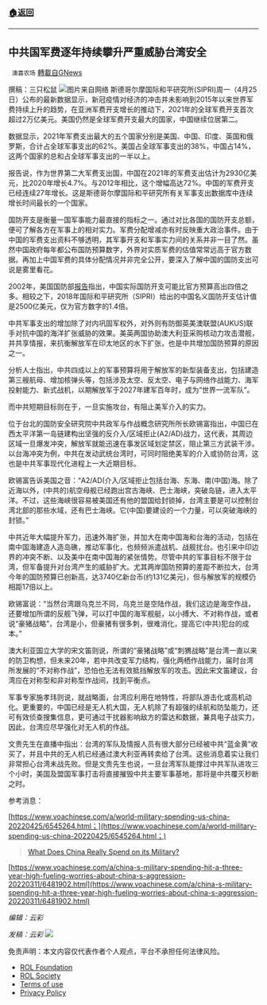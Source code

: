 ###  [:house:返回](README.md)
---


## 中共国军费逐年持续攀升严重威胁台湾安全
` 澳喜农场` [轉載自GNews](https://gnews.org/zh-hans/2415635/)

撰稿：三只松鼠
 ![](https://assets.gnews.org/wp-content/uploads/2022/04/Slide1-30.jpg)图片来自网络 
斯德哥尔摩国际和平研究所(SIPRI)周一（4月25日）公布的最新数据显示，新冠疫情对经济的冲击并未影响到2015年以来世界军费持续上升的趋势，在亚洲军费开支增长的推动下，2021年的全球军费开支首次超过2万亿美元。美国仍然是全球军费开支最大的国家，中国继续位居第二。
 
数据显示，2021年军费支出最大的五个国家分别是美国、中国、印度、英国和俄罗斯，合计占全球军事支出的62%。美国占全球军事支出的38%，中国占14%，这两个国家的总和占全球军事支出的一半以上。
 
报告说，作为世界第二大军费支出国，中国在2021年的军费支出估计为2930亿美元，比2020年增长4.7%。与2012年相比，这个增幅高达72%。中国的军费开支已经连续27年增长。这是斯德哥尔摩国际和平研究所有关军事支出数据库中连续增长时间最长的一个国家。
 
国防开支是衡量一国军事能力最直接的指标之一。通过对比各国的国防开支总额，便可了解各方在军事上的相对实力。军费分配增减亦有时反映重大政治事件。由于中国的军费支出资料不够透明，其军事开支和军事实力间的关系并非一目了然。虽然中国政府每年都公布国防预算数字，外界对实质军费的估值常常远高于官方数据。再加上中国军费的具体分配情况并非完全公开，要深入了解中国的国防支出可说是雾里看花。
 
2002年，美国国防部[报告](https://archive.defense.gov/news/Jul2002/d20020712china.pdf)指出，中国实际国防开支可能比官方预算高出四倍之多。相较之下，2018年国际和平研究所（SIPRI）给出的中国名义国防开支估计值是2500亿美元，仅为官方数字的1.4倍。
 
中共军事支出的增加除了对内巩固军权外，对外则有防御英美澳联盟(AUKUS)联手对抗中国的海洋扩张威胁的效果。美英两国协助澳大利亚采购核动力攻击潜舰，并共享情报，来抗衡解放军在印太地区的水下扩张，也是中共增加国防预算的原因之一。
 
分析人士指出，中共四成以上的军事预算将用于解放军的新型装备支出，包括建造第三艘航母、增加核弹头等，包括涉及太空、反太空、电子与网络作战能力、海军投射能力、新式战机，以期解放军于2027年建军百年时，成为“世界一流军队”。
 
而中共短期目标则在于，一旦实施攻台，有阻止美军介入的实力。
 
位于台北的国防安全研究院中共政军与作战概念研究所所长欧锡富指出，中国已在西太平洋第一岛链建构出坚强的反介入/区域拒止(A2/AD)战力，这代表，其周边区域一旦爆发冲突，解放军就能迅速在事发区域划定禁区，阻止第三方武装干涉。以台海冲突为例，中共在发动武统台湾时，可同时阻绝美军的介入或协防台湾，这也是中共军事现代化进程上一大近期目标。
 
欧锡富告诉美国之音：“A2/AD(介入/区域拒止包括台海、东海、南(中国)海。除了近海以外，(中共的)航空母舰已经跑出宫古海峡、巴士海峡，突破岛链，进入太平洋。不过，这些海峡很容易被美国还有他的盟国给封锁掉，台湾主要是可以控制台湾北部的那些水域，还有巴士海峡。它(中国)要建设的一个力量，可以突破海峡的封锁。”
 
中共近年大幅提升军力，迅速外海扩张，并加大在南中国海和台海的活动，包括在南中国海建造人造岛礁，推动军事化，也频频派遣战机、战舰扰台。也引来中印边界的冲突不断、以及美中在南中国海的紧张情势。尽管中共的军事目标不限于台湾，但军备提升对台湾产生的威胁扩大。尤其两岸国防预算的差距不断拉大，台湾今年的国防预算已创新高，达3740亿新台币(约131亿美元)，但与解放军的规模仍相距17倍以上。
 
欧锡富说：“当然台湾跟乌克兰不同，乌克兰是空陆作战，我们这边是海空作战，还要增加所谓的反舰飞弹，可以打中国的海军舰艇，以小搏大、不对称作战，或者说“豪猪战略”，台湾是小，但豪猪有很多刺，很难消化，提高它(中共)犯台的成本。”
 
澳大利亚国立大学的宋文笛则说，所谓的“豪猪战略”或“刺猬战略”是台湾一直以来的防卫构想，但未来20年，若中共改变军力结构，强化两栖作战能力，届时台湾所发展的“不对称作战”，恐怕也无法有效抵挡解放军的攻击。因此宋文笛建议，台湾应在对称型和非对称型作战间，找到平衡点。
 
军事专家施孝玮则说，就战略面，台湾应利用在地特性，将部队游击化或高机动化。更重要的，中国已经是无人机大国，无人机除了有超强的续航和防坠能力，还可有效侦查搜集信息，更可通过干扰器影响敌方的雷达和数据，兼具电子战实力，因此，台湾应尽早强化对无人机的作战。
 
文贵先生在直播中指出：台湾的军队及情报人员有很大部分已经被中共“蓝金黄”收买了，并且中共的无人机已经通过澳大利亚再转卖给了台湾。这些消息着实让我们非常担心台湾未战先败。但是文贵先生也说，一旦台湾军队能撑过中共军队进攻三个小时，美国及盟国军事打击将直接摧毁中共主要军事基地，那将是中共覆灭秒断之时。
 
参考消息：
 
[https://www.voachinese.com/a/world-military-spending-us-china-20220425/6545264.html；](https://www.voachinese.com/a/world-military-spending-us-china-20220425/6545264.html；)

> [What Does China Really Spend on its Military?](https://chinapower.csis.org/military-spending/)

[https://www.voachinese.com/a/china-s-military-spending-hit-a-three-year-high-fueling-worries-about-china-s-aggression-20220311/6481902.html](https://www.voachinese.com/a/china-s-military-spending-hit-a-three-year-high-fueling-worries-about-china-s-aggression-20220311/6481902.html)

*编辑：云彩*
 
*发稿：云彩*
 ![](https://assets.gnews.org/wp-content/uploads/2022/04/HA-4.jpg) 

免责声明：本文内容仅代表作者个人观点，平台不承担任何法律风险。
  
- [ROL Foundation](https://rolfoundation.org/)
- [ROL Society](https://rolsociety.org/)
- [Terms of use](https://gnews.org/terms-of-use-3/)
- [Privacy Policy](https://gnews.org/privacy-policy/)
